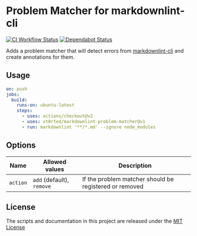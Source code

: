 # Problem Matcher for markdownlint-cli

[![CI Workflow Status](https://github.com/xt0rted/markdownlint-problem-matcher/workflows/CI/badge.svg)](https://github.com/xt0rted/markdownlint-problem-matcher/actions?query=workflow%3ACI)
[![Dependabot Status](https://api.dependabot.com/badges/status?host=github&repo=xt0rted/markdownlint-problem-matcher)](https://dependabot.com)

Adds a problem matcher that will detect errors from [markdownlint-cli](https://github.com/igorshubovych/markdownlint-cli) and create annotations for them.

## Usage

```yml
on: push
jobs:
  build:
    runs-on: ubuntu-latest
    steps:
      - uses: actions/checkout@v2
      - uses: xt0rted/markdownlint-problem-matcher@v1
      - run: markdownlint '**/*.md' --ignore node_modules
```

## Options

Name | Allowed values | Description
-- | -- | --
`action` | `add` (default), `remove` | If the problem matcher should be registered or removed

## License

The scripts and documentation in this project are released under the [MIT License](LICENSE)
